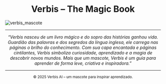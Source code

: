 <h1 align="center">Verbis – The Magic Book</h1>

![verbis_mascote](https://github.com/user-attachments/assets/a772ccf7-9798-4f86-a70e-2fff515ebbd9)

---

<p align="center">
  <i>“Verbis nasceu de um livro mágico e do sopro das histórias ganhou vida. Guardião das palavras e dos segredos da língua inglesa, ele carrega nas páginas o brilho do conhecimento. Com sua capa encantada e páginas cintilantes, Verbis simboliza curiosidade, aprendizado e a magia de descobrir novos mundos. Mais que um mascote, Verbis é um guia para aprender de forma leve, criativa e inspiradora.”</i>
</p>

---

<p align="center">
  <sub>© 2025 Verbis AI – um mascote para inspirar aprendizado.</sub>
</p>
